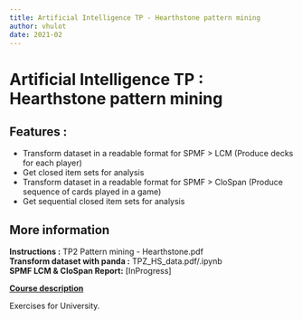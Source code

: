 ```yaml
---
title: Artificial Intelligence TP - Hearthstone pattern mining  
author: vhulot  
date: 2021-02
---
```


# Artificial Intelligence TP : Hearthstone pattern mining  

## Features :
- Transform dataset in a readable format for SPMF > LCM (Produce decks for each player)
- Get closed item sets for analysis
- Transform dataset in a readable format for SPMF > CloSpan (Produce sequence of cards played in a game)
- Get sequential closed item sets for analysis

## More information
**Instructions :** TP2 Pattern mining - Hearthstone.pdf  
**Transform dataset with panda :** TPZ_HS_data.pdf/.ipynb  
**SPMF LCM & CloSpan Report:**  [InProgress]


[**Course description**](https://istic.univ-rennes1.fr/ue-ia)

Exercises for University.